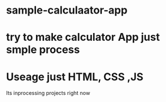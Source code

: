 # sample-calculaator-app
# try to make calculator App just smple process
# Useage just HTML, CSS ,JS
Its inprocessing projects right now
